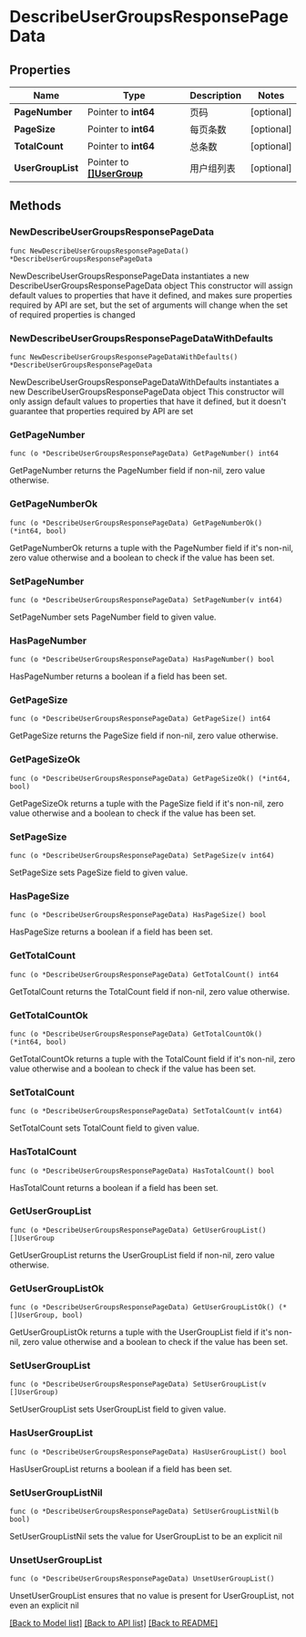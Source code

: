 # DescribeUserGroupsResponsePageData

## Properties

Name | Type | Description | Notes
------------ | ------------- | ------------- | -------------
**PageNumber** | Pointer to **int64** | 页码 | [optional] 
**PageSize** | Pointer to **int64** | 每页条数 | [optional] 
**TotalCount** | Pointer to **int64** | 总条数 | [optional] 
**UserGroupList** | Pointer to [**[]UserGroup**](UserGroup.md) | 用户组列表 | [optional] 

## Methods

### NewDescribeUserGroupsResponsePageData

`func NewDescribeUserGroupsResponsePageData() *DescribeUserGroupsResponsePageData`

NewDescribeUserGroupsResponsePageData instantiates a new DescribeUserGroupsResponsePageData object
This constructor will assign default values to properties that have it defined,
and makes sure properties required by API are set, but the set of arguments
will change when the set of required properties is changed

### NewDescribeUserGroupsResponsePageDataWithDefaults

`func NewDescribeUserGroupsResponsePageDataWithDefaults() *DescribeUserGroupsResponsePageData`

NewDescribeUserGroupsResponsePageDataWithDefaults instantiates a new DescribeUserGroupsResponsePageData object
This constructor will only assign default values to properties that have it defined,
but it doesn't guarantee that properties required by API are set

### GetPageNumber

`func (o *DescribeUserGroupsResponsePageData) GetPageNumber() int64`

GetPageNumber returns the PageNumber field if non-nil, zero value otherwise.

### GetPageNumberOk

`func (o *DescribeUserGroupsResponsePageData) GetPageNumberOk() (*int64, bool)`

GetPageNumberOk returns a tuple with the PageNumber field if it's non-nil, zero value otherwise
and a boolean to check if the value has been set.

### SetPageNumber

`func (o *DescribeUserGroupsResponsePageData) SetPageNumber(v int64)`

SetPageNumber sets PageNumber field to given value.

### HasPageNumber

`func (o *DescribeUserGroupsResponsePageData) HasPageNumber() bool`

HasPageNumber returns a boolean if a field has been set.

### GetPageSize

`func (o *DescribeUserGroupsResponsePageData) GetPageSize() int64`

GetPageSize returns the PageSize field if non-nil, zero value otherwise.

### GetPageSizeOk

`func (o *DescribeUserGroupsResponsePageData) GetPageSizeOk() (*int64, bool)`

GetPageSizeOk returns a tuple with the PageSize field if it's non-nil, zero value otherwise
and a boolean to check if the value has been set.

### SetPageSize

`func (o *DescribeUserGroupsResponsePageData) SetPageSize(v int64)`

SetPageSize sets PageSize field to given value.

### HasPageSize

`func (o *DescribeUserGroupsResponsePageData) HasPageSize() bool`

HasPageSize returns a boolean if a field has been set.

### GetTotalCount

`func (o *DescribeUserGroupsResponsePageData) GetTotalCount() int64`

GetTotalCount returns the TotalCount field if non-nil, zero value otherwise.

### GetTotalCountOk

`func (o *DescribeUserGroupsResponsePageData) GetTotalCountOk() (*int64, bool)`

GetTotalCountOk returns a tuple with the TotalCount field if it's non-nil, zero value otherwise
and a boolean to check if the value has been set.

### SetTotalCount

`func (o *DescribeUserGroupsResponsePageData) SetTotalCount(v int64)`

SetTotalCount sets TotalCount field to given value.

### HasTotalCount

`func (o *DescribeUserGroupsResponsePageData) HasTotalCount() bool`

HasTotalCount returns a boolean if a field has been set.

### GetUserGroupList

`func (o *DescribeUserGroupsResponsePageData) GetUserGroupList() []UserGroup`

GetUserGroupList returns the UserGroupList field if non-nil, zero value otherwise.

### GetUserGroupListOk

`func (o *DescribeUserGroupsResponsePageData) GetUserGroupListOk() (*[]UserGroup, bool)`

GetUserGroupListOk returns a tuple with the UserGroupList field if it's non-nil, zero value otherwise
and a boolean to check if the value has been set.

### SetUserGroupList

`func (o *DescribeUserGroupsResponsePageData) SetUserGroupList(v []UserGroup)`

SetUserGroupList sets UserGroupList field to given value.

### HasUserGroupList

`func (o *DescribeUserGroupsResponsePageData) HasUserGroupList() bool`

HasUserGroupList returns a boolean if a field has been set.

### SetUserGroupListNil

`func (o *DescribeUserGroupsResponsePageData) SetUserGroupListNil(b bool)`

 SetUserGroupListNil sets the value for UserGroupList to be an explicit nil

### UnsetUserGroupList
`func (o *DescribeUserGroupsResponsePageData) UnsetUserGroupList()`

UnsetUserGroupList ensures that no value is present for UserGroupList, not even an explicit nil

[[Back to Model list]](../README.md#documentation-for-models) [[Back to API list]](../README.md#documentation-for-api-endpoints) [[Back to README]](../README.md)


